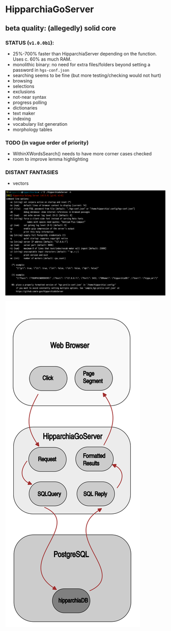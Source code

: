 # HipparchiaGoServer
## beta quality: (allegedly) solid core

### STATUS (`v1.0.0b1`):

* 25%-700% faster than HipparchiaServer depending on the function. Uses c. 60% as much RAM.
* monolithic binary: no need for extra files/folders beyond setting a password in `hgs-conf.json`
* searching seems to be fine (but more testing/checking would not hurt)
* browsing 
* selections 
* exclusions 
* not-near syntax
* progress polling 
* dictionaries
* text maker
* indexing
* vocabulary list generation
* morphology tables

### TODO (in vague order of priority)

* WithinXWordsSearch() needs to have more corner cases checked
* room to improve lemma highlighting

### DISTANT FANTASIES
* vectors


![options](gitimg/hgscli.png)

![workflow](gitimg/hipparchia_workflow.svg)